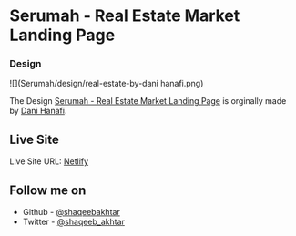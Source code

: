 # Serumah - Real Estate Market Landing Page

### Design

![](Serumah/design/real-estate-by-dani hanafi.png)

The Design [Serumah - Real Estate Market Landing Page](https://dribbble.com/shots/16972523-Serumah-Real-Estate-Market-Landing-Page) is orginally made by [Dani Hanafi](https://dribbble.com/danihanafi).

## Live Site

Live Site URL: [Netlify](https://serumah.netlify.app/)

## Follow me on

- Github - [@shaqeebakhtar](https://github.io/shaqeebakhtar)
- Twitter - [@shaqeeb_akhtar](https://www.twitter.com/shaqeeb_akhtar)

